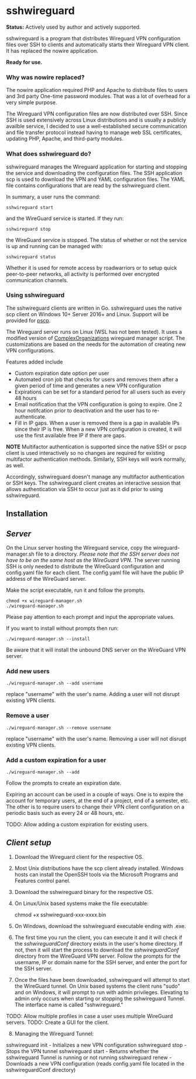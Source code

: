 # sshwireguard

**Status:** Actively used by author and actively supported.

sshwireguard is a program that distributes Wireguard VPN configuration files over SSH to clients and automatically starts their Wireguard VPN client.  It has replaced the nowire application.

**Ready for use.**

### Why was nowire replaced?

The nowire application required PHP and Apache to distribute files to users and 3rd party One-time password modules. That was a lot of overhead for a very simple purpose.

The Wireguard VPN configuration files are now distributed over SSH. Since SSH is used extensively across Linux distributions and is usually a publicly availble service, I decided to use a well-established secure communication and file transfer protocol instead having to manage web SSL certificates, updating PHP, Apache, and third-party modules.

### What does sshwireguard do?

sshwireguard manages the Wireguard application for starting and stopping the service and downloading the configuration files. The SSH application scp is used to download the VPN and YAML configuration files.  The YAML file contains configurations that are read by the sshwireguard client.

In summary, a user runs the command:

    sshwireguard start

and the WireGuard service is started. If they run:

    sshwireguard stop

the WireGuard service is stopped.  The status of whether or not the service is up and running can be managed with:

    sshwireguard status

Whether it is used for remote access by roadwarriors or to setup quick peer-to-peer networks, all activity is performed over encrypted communication channels.

### Using sshwireguard

The sshwireguard clients are written in Go.  sshwireguard uses the native scp client on Windows 10+ Server 2016+ and Linux.  Support will be provided for [pscp](https://www.chiark.greenend.org.uk/~sgtatham/putty/latest.html).

The Wireguard server runs on Linux (WSL has not been tested).  It uses a modified version of [ComplexOrganizations](https://github.com/complexorganizations/wireguard-manager) wireguard manager script.  The customizations are based on the needs for the automation of creating new VPN configurations.

Features added include

- Custom expiration date option per user
- Automated cron job that checks for users and removes them after a given period of time and generates a new VPN configuration
- Expirations can be set for a standard period for all users such as every 48 hours
- Email notification that the VPN configuration is going to expire.  One 2 hour notifcation prior to deactivation and the user has to re-authenticate.
- Fill in IP gaps. When a user is removed there is a gap in available IPs since their IP is free. When a new VPN configuration is created, it will use the first available free IP if there are gaps.

**NOTE**
Multifactor authentication is supported since the native SSH or pscp client is used interactively so no changes are required for existing multifactor authentication methods. Similarly, SSH keys will work normally, as well.

Accordingly, sshwireguard doesn't manage any multifactor authentication or SSH keys.  The sshwireguard client creates an interactive session that allows authentication via SSH to occur just as it did prior to using sshwireguard.

## Installation

## *Server*

On the Linux server hosting the Wireguard service, copy the wireguard-manager.sh file to a directory.  *Please note that the SSH server does not have to be on the same host as the WireGuard VPN*.  The server running SSH is only needed to distribute the WireGuard configuration and config.yaml file for each client. The config.yaml file will have the public IP address of the WireGuard server.

Make the script executable, run it and follow the prompts.

    chmod +x wireguard-manager.sh
    ./wireguard-manager.sh

Please pay attention to each prompt and input the appropriate values.

If you want to install without prompts then run:

    ./wireguard-manager.sh --install

Be aware that it will install the unbound DNS server on the WireGuard VPN server.

### Add new users

    ./wireguard-manager.sh --add username

replace "username" with the user's name.  Adding a user will not disrupt existing VPN clients.

### Remove a user

    ./wireguard-manager.sh --remove username

replace "username" with the user's name.  Removing a user will not disrupt existing VPN clients.

### Add a custom expiration for a user

    ./wireguard-manager.sh --add

Follow the prompts to create an expiration date.

Expiring an account can be used in a couple of ways.  One is to expire the account for temporary users, at the end of a project, end of a semester, etc.  The other is to require users to change their VPN client configuration on a periodic basis such as every 24 or 48 hours, etc.

TODO: Allow adding a custom expiration for existing users.

## *Client setup*

1. Download the Wireguard client for the respective OS.
2. Most Unix distributions have the scp client already installed.  Windows hosts can install the OpenSSH tools via the Microsoft Programs and Features control panel.

3. Download the sshwireguard binary for the respective OS.

4. On Linux/Unix based systems make the file executable:

    chmod +x sshwireguard-xxx-xxxx.bin

5. On Windows, download the sshwireguard executable ending with .exe.

6. The first time you run the client, you can execute it and it will check if the *sshwireguardConf* directory exists in the user's home directory.  If not, then it will start the process to download the *sshwireguardConf* directory from the WireGuard VPN server.  Follow the prompts for the username, IP or domain name for the SSH server, and enter the port for the SSH server.

7. Once the files have been downloaded, sshwireguard will attempt to start the WireGuard tunnel.  On Unix based systems the client runs "sudo" and on Windows, it will prompt to run with admin privileges.  Elevating to admin only occurs when starting or stopping the sshwireguard Tunnel. The interface name is called "sshwireguard."

TODO: Allow multiple profiles in case a user uses multiple WireGuard servers.
TODO: Create a GUI for the client.

8.  Managing the Wireguard Tunnel:

sshwireguard init - Initializes a new VPN configuration
sshwireguard stop - Stops the VPN tunnel
sshwireguard start - Returns whether the sshwireguard Tunnel is running or not running
sshwireguard renew - Downloads a new VPN configuration (reads config.yaml file located in the sshwireguardConf directory)
